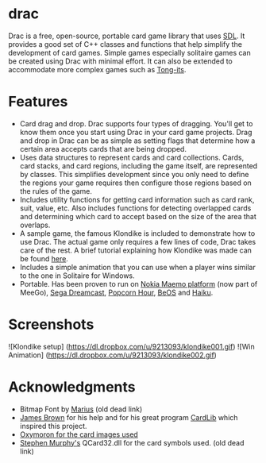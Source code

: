 drac
====

Drac is a free, open-source, portable card game library that uses [SDL](http://libsdl.org/). It provides a good set of C++ classes and functions that help simplify the development of card games. Simple games especially solitaire games can be created using Drac with minimal effort. It can also be extended to accommodate more complex games such as [Tong-its](https://github.com/ricoz/tong-its/).

Features
========
* Card drag and drop. Drac supports four types of dragging. You'll get to know them once you start using Drac in your card game projects. Drag and drop in Drac can be as simple as setting flags that determine how a certain area accepts cards that are being dropped.
* Uses data structures to represent cards and card collections. Cards, card stacks, and card regions, including the game itself, are represented by classes. This simplifies development since you only need to define the regions your game requires then configure those regions based on the rules of the game.
* Includes utility functions for getting card information such as card rank, suit, value, etc. Also includes functions for detecting overlapped cards and determining which card to accept based on the size of the area that overlaps.
* A sample game, the famous Klondike is included to demonstrate how to use Drac. The actual game only requires a few lines of code, Drac takes care of the rest. A brief tutorial explaining how Klondike was made can be found [here](http://drac-cardlib.sourceforge.net/tutorial.php).
* Includes a simple animation that you can use when a player wins similar to the one in Solitaire for Windows.
* Portable. Has been proven to run on [Nokia Maemo platform](http://maemo.org/downloads/product/OS2008/maemodrac/) (now part of MeeGo), [Sega Dreamcast](http://www.dcemu.co.uk/vbulletin/threads/221403-KlondikeDC), [Popcorn Hour](http://www.networkedmediatank.com/showthread.php?tid=39054), [BeOS](http://www.bebits.com/app/3799) and [Haiku](http://haikuware.com/directory/view-details/games/cards/tong-its).

Screenshots
========

![Klondike setup] (https://dl.dropbox.com/u/9213093/klondike001.gif)
![Win Animation] (https://dl.dropbox.com/u/9213093/klondike002.gif)

Acknowledgments
========
* Bitmap Font by [Marius](http://cone3d.gamedev.net/) (old dead link)
* [James Brown](http://www.catch22.net/) for his help and for his great program [CardLib](http://www.catch22.net/tuts/cardlib) which inspired this project.
* [Oxymoron for the card images used](http://www.waste.org/~oxymoron/cards/)
* [Stephen Murphy's](http://www.telusplanet.net/public/stevem/) QCard32.dll for the card symbols used. (old dead link)